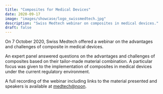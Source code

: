 ```yaml
---
title: "Composites for Medical Devices"
date: 2020-09-17
image: "images/showcase/logo_swissmedtech.jpg"
description: "Swiss Medtech webinar on composites in medical devices."
draft: false
---
```


On 7 October 2020, Swiss Medtech offered a webinar on the advantages and challenges of composite in medical devices.

An expert panel answered questions on the advantages and challenges of composites based on their tailor-made material combination.
A particular focus was given to the implementation of composites in medical devices under the current regulatory environment.

A full recording of the webinar including links to the material presented and speakers is available at [medtech@noon](https://www.swiss-medtech.ch/en/events/event/medtechnoon-composites-medical-devices-advantages-and-challenges).

